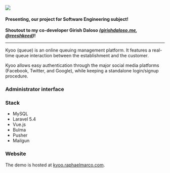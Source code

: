 <div class="has-text-centered has-contents-below">

![](/assets/img/projects/kyoo-logo.png)

#### Presenting, our project for Software Engineering subject!

**Shoutout to my co-developer Girish Daloso _([girishdaloso.me](http://girishdaloso.me), [@reeshkeed](https://github.com/reeshkeed))_!**

</div>

<hr />

Kyoo (queue) is an online queuing management platform. It features a real-time queue interaction between the establishment and the customer.

<Browser content="/assets/img/projects/kyoo-01.png"></Browser>

Kyoo allows easy authentication through the major social media platforms (Facebook, Twitter, and Google), while keeping a standalone login/signup procedure.

<Browser content="/assets/img/projects/kyoo-02.png"></Browser>

### Administrator interface

<Browser content="/assets/img/projects/kyoo-03.png"></Browser>

<Browser content="/assets/img/projects/kyoo-04.png"></Browser>

<Browser content="/assets/img/projects/kyoo-05.png"></Browser>

### Stack
* MySQL
* Laravel 5.4
* Vue.js
* Bulma
* Pusher
* Mailgun

### Website
The demo is hosted at [kyoo.raphaelmarco.com](https://kyoo.raphaelmarco.com).

